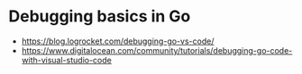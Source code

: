 # Debugging basics in Go

- https://blog.logrocket.com/debugging-go-vs-code/
- https://www.digitalocean.com/community/tutorials/debugging-go-code-with-visual-studio-code
